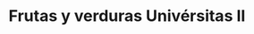 ---
title: "Frutas y verduras Univérsitas II"
url: /zaragoza/frutas-y-verduras-universitas-ii/
shop: Gemüse & Obst
---